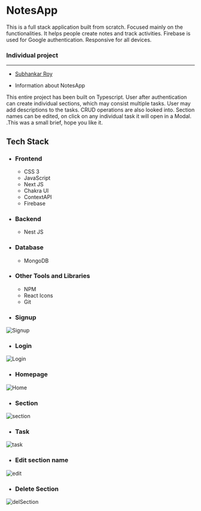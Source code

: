 # NotesApp

<p>
This is a full stack application built from scratch. Focused mainly on the functionalities. It helps people create notes and track activities. Firebase is used for Google authentication. Responsive for all devices. 
</p>

 
### Individual project
___
 <ul>
        <li> <a href="https://github.com/subhankarroy612">Subhankar Roy</a> </li>
  </ul>
  

* Information about NotesApp

<p> 
 This entire project has been built on Typescript. User after authentication can create individual sections, which may consist multiple tasks. User may add descriptions to the tasks. CRUD operations are also looked into. Section names can be edited, on click on any individual task it will open in a Modal. .This was a small brief, hope you like it. 
</p>

## Tech Stack
 - ### Frontend 
   * CSS 3
   * JavaScript
   * Next JS
   * Chakra UI
   * ContextAPI
   * Firebase

 - ### Backend
   * Nest JS

 - ### Database
   * MongoDB

 - ### Other Tools and Libraries 
   * NPM
   * React Icons
   * Git

- ### Signup 
<img src="https://i.imgur.com/VOeSRFc.png" alt="Signup" />

- ### Login 
<img src="https://i.imgur.com/QDSwcVT.png" alt="Login" />

- ### Homepage 
<img src="https://i.imgur.com/MyqBWTt.png" alt="Home" />

- ### Section 
<img src="https://i.imgur.com/1dZ1U2L.png" alt="section" />

- ### Task 
<img src="https://i.imgur.com/OIl8IxS.png" alt="task" />

- ### Edit section name
<img src="https://i.imgur.com/xgVwg4Q.png" alt="edit" />

- ### Delete Section
<img src="https://i.imgur.com/ewEPqFQ.png" alt="delSection" />



